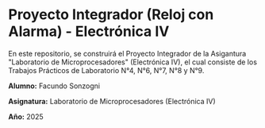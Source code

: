 # Proyecto Integrador (Reloj con Alarma) -  Electrónica IV

En este repositorio, se construirá el Proyecto Integrador de la Asigantura "Laboratorio de Microprocesadores" (Electrónica IV), el cual consiste de los Trabajos Prácticos de Laboratorio N°4, N°6, N°7, N°8 y N°9.

**Alumno:** Facundo Sonzogni

**Asignatura:** Laboratorio de Microprocesadores (Electrónica IV)

**Año:** 2025
